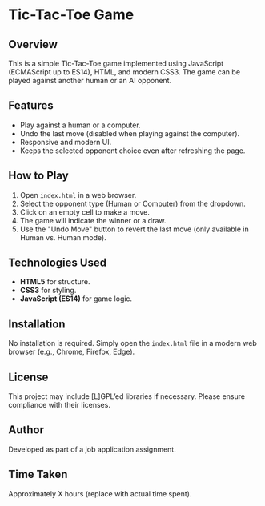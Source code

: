 # Tic-Tac-Toe Game

## Overview
This is a simple Tic-Tac-Toe game implemented using JavaScript (ECMAScript up to ES14), HTML, and modern CSS3. The game can be played against another human or an AI opponent.

## Features
- Play against a human or a computer.
- Undo the last move (disabled when playing against the computer).
- Responsive and modern UI.
- Keeps the selected opponent choice even after refreshing the page.

## How to Play
1. Open `index.html` in a web browser.
2. Select the opponent type (Human or Computer) from the dropdown.
3. Click on an empty cell to make a move.
4. The game will indicate the winner or a draw.
5. Use the "Undo Move" button to revert the last move (only available in Human vs. Human mode).

## Technologies Used
- **HTML5** for structure.
- **CSS3** for styling.
- **JavaScript (ES14)** for game logic.

## Installation
No installation is required. Simply open the `index.html` file in a modern web browser (e.g., Chrome, Firefox, Edge).

## License
This project may include [L]GPL’ed libraries if necessary. Please ensure compliance with their licenses.

## Author
Developed as part of a job application assignment.

## Time Taken
Approximately X hours (replace with actual time spent).

